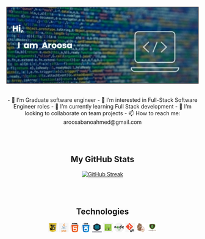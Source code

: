 [![MasterHead](/image/banner.png)](https://github.com/Aroosa-A)
</br></br>
<p align="center">
- 👋 I’m Graduate software engineer - 👀 I’m interested in Full-Stack Software Engineer roles - 🌱 I’m currently learning Full Stack development - 💞️ I’m looking to collaborate on team projects - 📫 How to reach me: aroosabanoahmed@gmail.com
</p>
<!---
Aroosa-A/Aroosa-A is a ✨ special ✨ repository because its `README.md` (this file) appears on your GitHub profile.
You can click the Preview link to take a look at your changes.
--->
</br></br>

<h2 align="center">My GitHub Stats</h2>
<section align="center">


[![GitHub Streak](http://github-readme-streak-stats.herokuapp.com?user=Aroosa-A&theme=radical)](https://github.com/Aroosa-A/streak-stats)
  </section>
</br></br>
<h2 align="center">Technologies</h2>

<section align="center" >
  <img align="center" src="/image/67-678384_transparent-javascript-icon-png-png-download.png" alt="JavaScript" width="25" height="25"/>
  
  <img align="center" src="/image/java.png" alt="Java" width="25" height="25"/>
  
  <img align="center" src="/image/html.png" alt="HTML" width="25" height="25"/>
  
  <img align="center" src="/image/css.png" alt="CSS" width="25" height="25"/>
  
  <img align="center" src="/image/react.jpg" alt="React" width="25" height="25"/>
  
  <img align="center" src="/image/express.png" alt="Express" width="25" height="25"/>
  
  <img align="center" src="/image/node.png" alt="Node.js" width="25" height="25"/>
  
  <img align="center" src="/image/git.png" alt="GitHub" width="25" height="25"/>
  
  <img align="center" src="/image/mocha-chai.png" alt="Mocha & Chai" width="25" height="25"/>
  <img align="center" src="/image/mongodb.png" alt="MongoDB" width="25" height="25"/>
</section>
</br></br>



